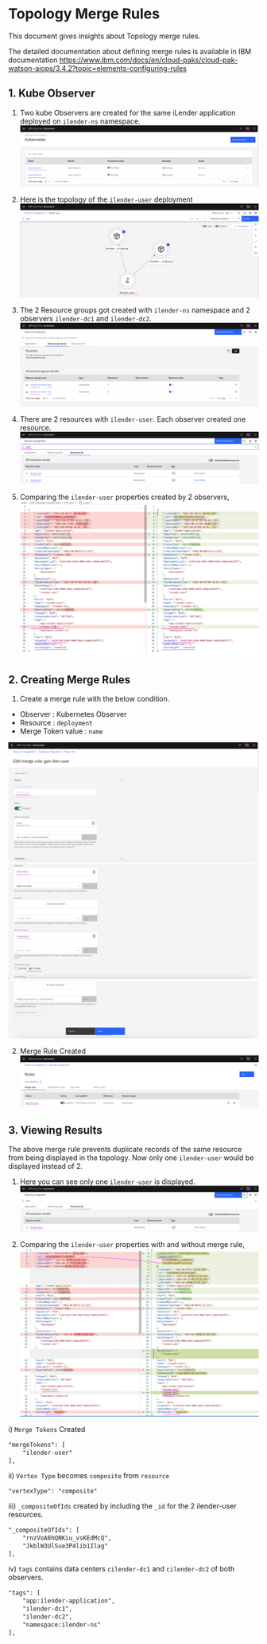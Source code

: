 # Topology Merge Rules

This document gives insights about Topology merge rules.

The detailed documentation about defining merge rules is available in IBM documentation https://www.ibm.com/docs/en/cloud-paks/cloud-pak-watson-aiops/3.4.2?topic=elements-configuring-rules


## 1. Kube Observer

1. Two kube Observers are created for the same iLender application deployed on `ilender-ns` namespace.
![MergeRule](./images/image-001.png)

2. Here is the topology of the `ilender-user` deployment
![MergeRule](./images/image-002.png)

3. The 2 Resource groups got created with  `ilender-ns` namespace and 2 observers `ilender-dc1` and  `ilender-dc2`.
![MergeRule](./images/image-003.png)

4. There are 2 resources with `ilender-user`. Each observer created one resource.
![MergeRule](./images/image-004.png)

5. Comparing the `ilender-user` properties created by 2 observers,
![MergeRule](./images/image-005.png)


## 2. Creating Merge Rules

1. Create a merge rule with the below condition. 
- Observer          : Kubernetes Observer 
- Resource          : `deployment`
- Merge Token value : `name`

![MergeRule](./images/image-006-1.png)
![MergeRule](./images/image-006-2.png)
![MergeRule](./images/image-006-3.png)

2. Merge Rule Created
![MergeRule](./images/image-007.png)

## 3. Viewing Results

The above merge rule prevents duplicate records of the same resource from being displayed in the topology. Now only one `ilender-user` would be displayed instead of 2.

1. Here you can see only one `ilender-user` is displayed. 
![MergeRule](./images/image-008.png)

2. Comparing the `ilender-user` properties with and without merge rule,
![MergeRule](./images/image-009.png)


i) `Merge Tokens` Created

```
"mergeTokens": [
    "ilender-user"
],
```

ii) `Vertex Type` becomes `composite` from `resource`

```
"vertexType": "composite"
```

iii) `_compositeOfIds` created by including the `_id` for the 2 ilender-user resources.

```
"_compositeOfIds": [
    "rnzVoA8hQNKiu_vsKEdMcQ",
    "JkblW3UlSue3P4lib1Ilag"
],
```

iv) `tags` contains data centers `cilender-dc1` and `cilender-dc2` of both observers.

```
"tags": [
    "app:ilender-application",
    "ilender-dc1",
    "ilender-dc2",
    "namespace:ilender-ns"
],
```
